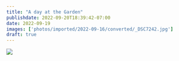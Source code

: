 ```yaml
---
title: "A day at the Garden"
publishdate: 2022-09-20T18:39:42-07:00
date: 2022-09-19
images: ['photos/imported/2022-09-16/converted/_DSC7242.jpg']
draft: true
---
```


![](photos/imported/2022-05-31/converted/DSC05839.jpg)